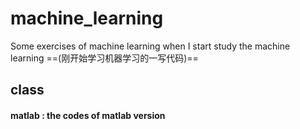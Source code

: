 # machine_learning
Some exercises of machine learning when I start study the machine learning
==(刚开始学习机器学习的一写代码)==

## class
#### matlab : the codes of matlab version

